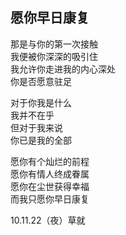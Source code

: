 ## 愿你早日康复

那是与你的第一次接触  
我便被你深深的吸引住  
我允许你走进我的内心深处  
你是否愿意驻足

对于你我是什么  
我并不在乎  
但对于我来说  
你已是我的全部

愿你有个灿烂的前程  
愿你有情人终成眷属  
愿你在尘世获得幸福  
而我只愿你早日康复

10.11.22（夜）草就